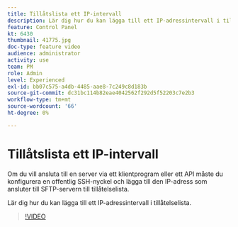 ```yaml
---
title: Tillåtslista ett IP-intervall
description: Lär dig hur du kan lägga till ett IP-adressintervall i tillåtelselista.
feature: Control Panel
kt: 6430
thumbnail: 41775.jpg
doc-type: feature video
audience: administrator
activity: use
team: PM
role: Admin
level: Experienced
exl-id: bb07c575-a4db-4485-aae8-7c249c8d183b
source-git-commit: dc31bc114b82eae4042562f292d5f52203c7e2b3
workflow-type: tm+mt
source-wordcount: '66'
ht-degree: 0%

---
```


# Tillåtslista ett IP-intervall

Om du vill ansluta till en server via ett klientprogram eller ett API måste du konfigurera en offentlig SSH-nyckel och lägga till den IP-adress som ansluter till SFTP-servern till tillåtelselista.

Lär dig hur du kan lägga till ett IP-adressintervall i tillåtelselista.

>[!VIDEO](https://video.tv.adobe.com/v/41775?quality=12)
